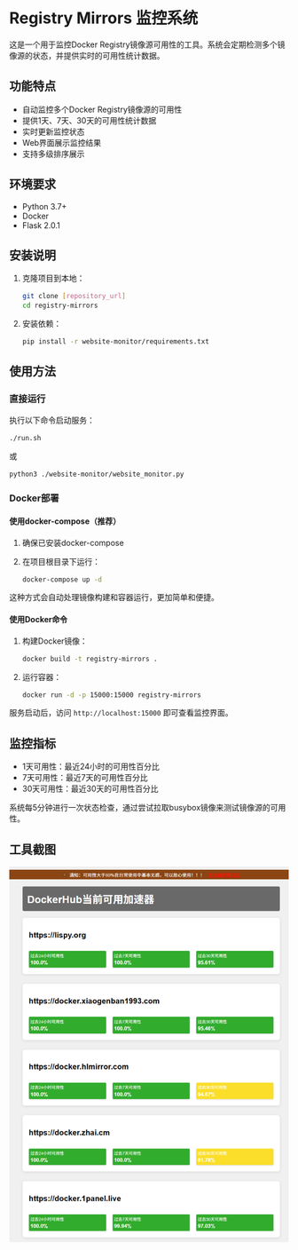 # Registry Mirrors 监控系统

这是一个用于监控Docker Registry镜像源可用性的工具。系统会定期检测多个镜像源的状态，并提供实时的可用性统计数据。

## 功能特点

- 自动监控多个Docker Registry镜像源的可用性
- 提供1天、7天、30天的可用性统计数据
- 实时更新监控状态
- Web界面展示监控结果
- 支持多级排序展示

## 环境要求

- Python 3.7+
- Docker
- Flask 2.0.1

## 安装说明

1. 克隆项目到本地：
   ```bash
   git clone [repository_url]
   cd registry-mirrors
   ```

2. 安装依赖：
   ```bash
   pip install -r website-monitor/requirements.txt
   ```

## 使用方法

### 直接运行

执行以下命令启动服务：
```bash
./run.sh
```
或
```bash
python3 ./website-monitor/website_monitor.py
```

### Docker部署

#### 使用docker-compose（推荐）

1. 确保已安装docker-compose

2. 在项目根目录下运行：
   ```bash
   docker-compose up -d
   ```

这种方式会自动处理镜像构建和容器运行，更加简单和便捷。

#### 使用Docker命令

1. 构建Docker镜像：
   ```bash
   docker build -t registry-mirrors .
   ```

2. 运行容器：
   ```bash
   docker run -d -p 15000:15000 registry-mirrors
   ```

服务启动后，访问 `http://localhost:15000` 即可查看监控界面。

## 监控指标

- 1天可用性：最近24小时的可用性百分比
- 7天可用性：最近7天的可用性百分比
- 30天可用性：最近30天的可用性百分比

系统每5分钟进行一次状态检查，通过尝试拉取busybox镜像来测试镜像源的可用性。

## 工具截图
![工具截图](./website-monitor/static/1.png)
